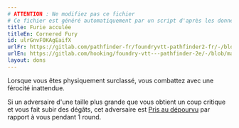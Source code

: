 ```yaml
---
# ATTENTION : Ne modifiez pas ce fichier
# Ce fichier est généré automatiquement par un script d'après les données du module Foundry VTT officiel et de sa traduction
title: Furie acculée
titleEn: Cornered Fury
id: ulrGnvF0KAgEaifX
urlFr: https://gitlab.com/pathfinder-fr/foundryvtt-pathfinder2-fr/-/blob/master/data/feats/ulrGnvF0KAgEaifX.htm
urlEn: https://gitlab.com/hooking/foundry-vtt---pathfinder-2e/-/blob/master/packs/data/feats.db/cornered-fury.json
layout: dons
---
```

Lorsque vous êtes physiquement surclassé, vous combattez avec une férocité inattendue.

Si un adversaire d'une taille plus grande que vous obtient un coup critique et vous fait subir des dégâts, cet adversaire est [Pris au dépourvu](../conditions/pris-au-dépourvu.html) par rapport à vous pendant 1 round.
